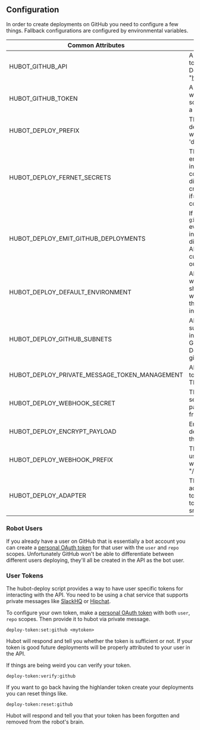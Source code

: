 ## Configuration

In order to create deployments on GitHub you need to configure a few things. Fallback configurations are configured by environmental variables.

| Common Attributes       |                                                 |
|-------------------------|-------------------------------------------------|
| HUBOT_GITHUB_API        | A String of the full URL to the GitHub API. Default: "https://api.github.com" |
| HUBOT_GITHUB_TOKEN      | A [personal oauth token][1] with repo_deployment scope. This is normally a bot account. |
| HUBOT_DEPLOY_PREFIX     | The thing to prefix your deployment commands with. Defaults to 'deploy' |
| HUBOT_DEPLOY_FERNET_SECRETS    | The key used for encrypting your tokens in the hubot's brain. A comma delimited set of different key tokens. To create one run `dd if=/dev/urandom bs=32 count=1 2>/dev/null | openssl base64` on a UNIX system.  |
| HUBOT_DEPLOY_EMIT_GITHUB_DEPLOYMENTS | If set to true a `github_deployment` event emit emitted instead of posting directly to the GitHub API. This allows for customization, check out the examples. |
| HUBOT_DEPLOY_DEFAULT_ENVIRONMENT | Allow for specifying which environment should be the default when it is omitted from the deployment request in chat. |
| HUBOT_DEPLOY_GITHUB_SUBNETS | Allow for specifying the subnets for your GitHub install, useful for GitHub Enterprise. Defaults to github.com's IP range. |
| HUBOT_DEPLOY_PRIVATE_MESSAGE_TOKEN_MANAGEMENT | Allow for messaging tokens to hubot in chat. This is going away. |
| HUBOT_DEPLOY_WEBHOOK_SECRET | The shared webhook secret to check payload signatures from GitHub. |
| HUBOT_DEPLOY_ENCRYPT_PAYLOAD | Encrypt the entire deployment payload in the GitHub API. |
| HUBOT_DEPLOY_WEBHOOK_PREFIX  | The URL prefix to be used for receiving webhooks. Default: "/hubot-deploy"
| HUBOT_DEPLOY_ADAPTER | The name of the adapter (slack, hipchat) to use. Adapter needs to be located in src/adapters. 

### Robot Users

If you already have a user on GitHub that is essentially a bot account you can create a [personal OAuth token][1] for that user with the `user` and `repo` scopes. Unfortunately GitHub won't be able to differentiate between different users deploying, they'll all be created in the API as the bot user.

### User Tokens

The hubot-deploy script provides a way to have user specific tokens for interacting with the API. You need to be using a chat service that supports private messages like [SlackHQ][2] or [Hipchat][3].

To configure your own token, make a [personal OAuth token][1] with both `user`, `repo` scopes. Then provide it to hubot via private message.

    deploy-token:set:github <mytoken>

Hubot will respond and tell you whether the token is sufficient or not. If your token is good future deployments will be properly attributed to your user in the API.

If things are being weird you can verify your token.

    deploy-token:verify:github

If you want to go back having the highlander token create your deployments you can reset things like.

    deploy-token:reset:github

Hubot will respond and tell you that your token has been forgotten and removed from the robot's brain.

[1]: https://github.com/settings/tokens
[2]: https://slack.com/is
[3]: https://www.hipchat.com
